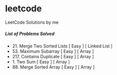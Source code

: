 # leetcode
LeetCode Solutions by me

##### List of Problems Solved
-  21\. Merge Two Sorted Lists    [ Easy ] [ Linked List ]
-  53\. Maximum Subarray          [ Easy ] [ Array ]
- 217\. Contains Duplicate        [ Easy ] [ Array ]
-  1\. Two Sum                    [ Easy ] [ Array ]
- 88\. Merge Sorted Array         [ Easy ] [ Array ]
